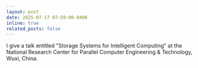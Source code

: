 ```yaml
---
layout: post
date: 2025-07-17 07:59:00-0400
inline: true
related_posts: false
---
```


I give a talk entitled "Storage Systems for Intelligent Computing" at the National Research Center for Parallel Computer Engineering & Technology, Wuxi, China.